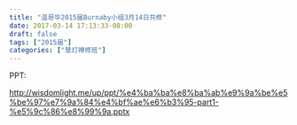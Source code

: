 ```yaml
---
title: "温哥华2015届Burnaby小组3月14日共修"
date: 2017-03-14 17:13:33-08:00
draft: false
tags: ["2015届"]
categories: ["慧灯禅修班"]
---
```

PPT:

http://wisdomlight.me/up/ppt/%e4%ba%ba%e8%ba%ab%e9%9a%be%e5%be%97%e7%9a%84%e4%bf%ae%e6%b3%95-part1-%e5%9c%86%e8%99%9a.pptx
